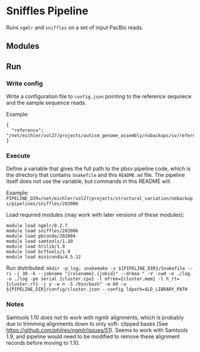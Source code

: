 # Sniffles Pipeline #

Runs `ngmlr` and `sniffles` on a set of input PacBio reads.

## Modules ##



## Run ##

### Write config ###

Write a configuration file to `config.json` pointing to the reference sequnece and the sample sequence reads.

Example:
```
{
  "reference": "/net/eichler/vol27/projects/autism_genome_assembly/nobackups/sv/reference/hg38.no_alt.fa",
}
```

### Execute ###

Define a variable that gives the full path to the pbsv pipeline code, which is the directory that contains `Snakefile`
and this `README.md` file. The pipeline itself does not use the variable, but commands in this README will.

Example:
`PIPELINE_DIR=/net/eichler/vol27/projects/structural_variation/nobackups/pipelines/sniffles/202006`

Load required modules (may work with later versions of these modules):
```
module load ngmlr/0.2.7
module load sniffles/202006
module load pbconda/202004
module load samtools/1.10
module load htslib/1.9
module load bcftools/1.9
module load miniconda/4.5.12
```

Run distributed:
`mkdir -p log; snakemake -s ${PIPELINE_DIR}/Snakefile --ri -j 30 -k --jobname "{rulename}.{jobid}" --drmaa " -V -cwd -e ./log -o ./log -pe serial {cluster.cpu} -l mfree={cluster.mem} -l h_rt={cluster.rt} -j y -w n -S /bin/bash" -w 60 -u ${PIPELINE_DIR}/config/cluster.json --config ldpath=$LD_LIBRARY_PATH`


### Notes ###

Samtools 1.10 does not to work with ngmlr alignments, which is probably due to trimming alignments down to only soft-
clipped bases (See https://github.com/philres/ngmlr/issues/51). Seems to work with Samtools 1.9, and pipeline would need
to be modified to remove these alignment records before moving to 1.10.
